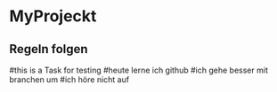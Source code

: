 # MyProjeckt
## Regeln folgen
#this is a Task for testing
#heute lerne ich github 
#ich gehe besser mit branchen um 
#ich höre nicht auf
